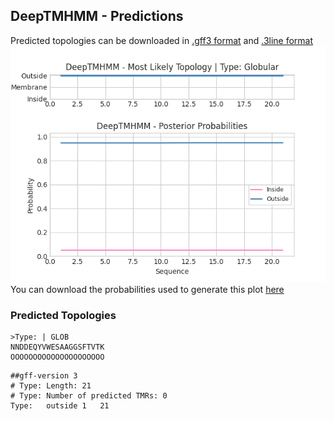 ## DeepTMHMM - Predictions
Predicted topologies can be downloaded in [.gff3 format](TMRs.gff3) and [.3line format](predicted_topologies.3line)
![picture](plot.png)
You can download the probabilities used to generate this plot [here](Type:_probs.csv)
### Predicted Topologies
```
>Type: | GLOB
NNDDEQYVWESAAGGSFTVTK
OOOOOOOOOOOOOOOOOOOOO

```


```
##gff-version 3
# Type: Length: 21
# Type: Number of predicted TMRs: 0
Type:	outside	1	21				

```
